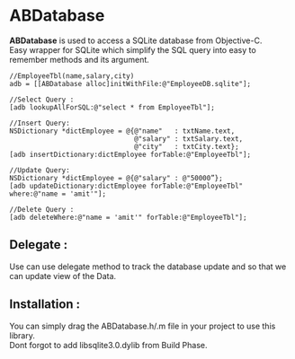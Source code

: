# ABDatabase
**ABDatabase** is used to access a SQLite database from Objective-C.  
Easy wrapper for SQLite which simplify the SQL query into easy to remember methods and its argument.  

    //EmployeeTbl(name,salary,city) 
    adb = [[ABDatabase alloc]initWithFile:@"EmployeeDB.sqlite"];
    
    //Select Query : 
    [adb lookupAllForSQL:@"select * from EmployeeTbl"];
    
    //Insert Query:
    NSDictionary *dictEmployee = @{@"name"   : txtName.text,
								   @"salary" : txtSalary.text,
								   @"city"   : txtCity.text};
	[adb insertDictionary:dictEmployee forTable:@"EmployeeTbl"];
    
    //Update Query: 
    NSDictionary *dictEmployee = @{@"salary" : @"50000”};
	[adb updateDictionary:dictEmployee forTable:@"EmployeeTbl" where:@"name = 'amit'"];
	
	//Delete Query :
    [adb deleteWhere:@"name = 'amit'" forTable:@"EmployeeTbl"];
	


    
## Delegate :
Use can use delegate method to track the database update and so that we can update view of the Data.

## Installation :
You can simply drag the ABDatabase.h/.m file in your project to use this library.  
Dont forgot to add libsqlite3.0.dylib from Build Phase.
